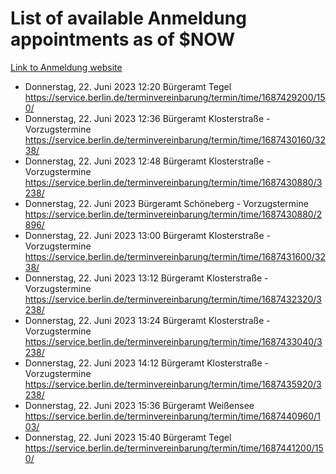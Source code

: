 # List of available Anmeldung appointments as of $NOW
[Link to Anmeldung website](https://service.berlin.de/terminvereinbarung/termin/tag.php?termin=1&anliegen[]=120686&dienstleisterlist=122210,122217,327316,122219,327312,122227,327314,122231,327346,122243,327348,122254,122252,329742,122260,329745,122262,329748,122271,327278,122273,327274,122277,327276,330436,122280,327294,122282,327290,122284,327292,122291,327270,122285,327266,122286,327264,122296,327268,150230,329760,122297,327286,122294,327284,122312,329763,122314,329775,122304,327330,122311,327334,122309,327332,317869,122281,327352,122279,329772,122283,122276,327324,122274,327326,122267,329766,122246,327318,122251,327320,122257,327322,122208,327298,122226,327300&herkunft=http%3A%2F%2Fservice.berlin.de%2Fdienstleistung%2F120686%2F)
- Donnerstag, 22. Juni 2023 12:20 Bürgeramt Tegel https://service.berlin.de/terminvereinbarung/termin/time/1687429200/150/
- Donnerstag, 22. Juni 2023 12:36 Bürgeramt Klosterstraße - Vorzugstermine https://service.berlin.de/terminvereinbarung/termin/time/1687430160/3238/
- Donnerstag, 22. Juni 2023 12:48 Bürgeramt Klosterstraße - Vorzugstermine https://service.berlin.de/terminvereinbarung/termin/time/1687430880/3238/
- Donnerstag, 22. Juni 2023  Bürgeramt Schöneberg - Vorzugstermine https://service.berlin.de/terminvereinbarung/termin/time/1687430880/2896/
- Donnerstag, 22. Juni 2023 13:00 Bürgeramt Klosterstraße - Vorzugstermine https://service.berlin.de/terminvereinbarung/termin/time/1687431600/3238/
- Donnerstag, 22. Juni 2023 13:12 Bürgeramt Klosterstraße - Vorzugstermine https://service.berlin.de/terminvereinbarung/termin/time/1687432320/3238/
- Donnerstag, 22. Juni 2023 13:24 Bürgeramt Klosterstraße - Vorzugstermine https://service.berlin.de/terminvereinbarung/termin/time/1687433040/3238/
- Donnerstag, 22. Juni 2023 14:12 Bürgeramt Klosterstraße - Vorzugstermine https://service.berlin.de/terminvereinbarung/termin/time/1687435920/3238/
- Donnerstag, 22. Juni 2023 15:36 Bürgeramt Weißensee https://service.berlin.de/terminvereinbarung/termin/time/1687440960/103/
- Donnerstag, 22. Juni 2023 15:40 Bürgeramt Tegel https://service.berlin.de/terminvereinbarung/termin/time/1687441200/150/
